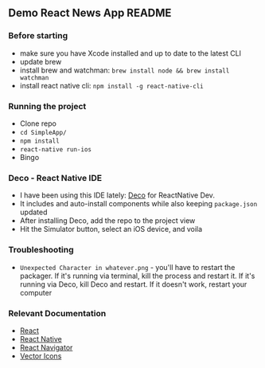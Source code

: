 ## Demo React News App README

### Before starting
- make sure you have Xcode installed and up to date to the latest CLI
- update brew
- install brew and watchman: `brew install node && brew install watchman`
- install react native cli: `npm install -g react-native-cli`

### Running the project
- Clone repo
- `cd SimpleApp/`
- `npm install`
- `react-native run-ios`
- Bingo

### Deco - React Native IDE
- I have been using this IDE lately: [Deco](https://www.decoide.org/) for ReactNative Dev.
- It includes and auto-install components while also keeping `package.json` updated
- After installing Deco, add the repo to the project view
- Hit the Simulator button, select an iOS device, and voila

### Troubleshooting
- `Unexpected Character in whatever.png` - you'll have to restart the packager. If it's running via terminal, kill the process and restart it. If it's running via Deco, kill Deco and restart. If it doesn't work, restart your computer

### Relevant Documentation
- [React](https://facebook.github.io/react/)
- [React Native](https://facebook.github.io/react-native/)
- [React Navigator](https://reactnavigation.org/)
- [Vector Icons](https://oblador.github.io/react-native-vector-icons/)
